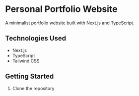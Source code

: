 # Personal Portfolio Website

A minimalist portfolio website built with Next.js and TypeScript.

## Technologies Used
- Next.js
- TypeScript
- Tailwind CSS

## Getting Started

1. Clone the repository
